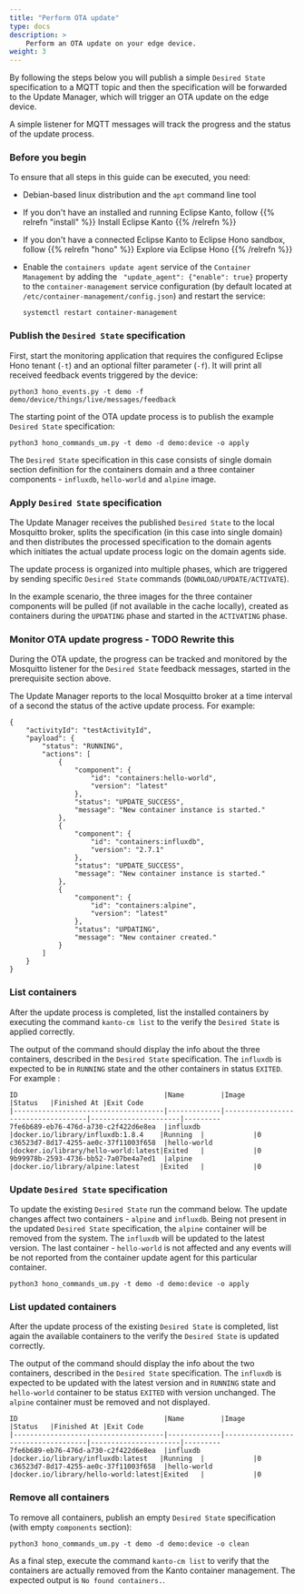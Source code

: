```yaml
---
title: "Perform OTA update"
type: docs
description: >
    Perform an OTA update on your edge device.
weight: 3
---
```


By following the steps below you will publish a simple `Desired State` specification to a MQTT topic
and then the specification will be forwarded to the Update Manager, which will trigger an OTA update on
the edge device.

A simple listener for MQTT messages will track the progress and the status of the update process.
### Before you begin

To ensure that all steps in this guide can be executed, you need:

* Debian-based linux distribution and the `apt` command line tool

* If you don't have an installed and running Eclipse Kanto, follow {{% relrefn "install" %}} Install Eclipse Kanto {{% /relrefn %}}

* If you don't have a connected Eclipse Kanto to Eclipse Hono sandbox,
  follow {{% relrefn "hono" %}} Explore via Eclipse Hono {{% /relrefn %}}

* Enable the `containers update agent` service of the `Container Management` by adding the ` "update_agent": {"enable": true}` property to the `container-management` service configuration (by default located at `/etc/container-management/config.json`)
  and restart the service: 
  ```shell
  systemctl restart container-management
  ```

### Publish the `Desired State` specification

First, start the monitoring application that requires the configured Eclipse Hono tenant (`-t`) and an optional filter parameter (`-f`). It will print all
received feedback events triggered by the device:

```shell
python3 hono_events.py -t demo -f demo/device/things/live/messages/feedback
```

The starting point of the OTA update process is to publish the example `Desired State` specification:
```shell
python3 hono_commands_um.py -t demo -d demo:device -o apply
```

The `Desired State` specification in this case consists of single domain section definition for the containers domain and a three container components - `influxdb`, `hello-world` and `alpine` image.

### Apply `Desired State` specification

The Update Manager receives the published `Desired State` to the local Mosquitto broker, splits the specification (in this case into single domain) and then
distributes the processed specification to the domain agents which initiates the actual update process logic on the domain agents side.

The update process is organized into multiple phases, which are triggered by sending specific `Desired State` commands (`DOWNLOAD/UPDATE/ACTIVATE`).

In the example scenario, the three images for the three container components will be pulled (if not available in the cache locally), created as containers during the `UPDATING` phase and
started in the `ACTIVATING` phase.

### Monitor OTA update progress - TODO Rewrite this

During the OTA update, the progress can be tracked and monitored by the Mosquitto listener for the `Desired State` feedback messages, started in the prerequisite section above.

The Update Manager reports to the local Mosquitto broker at a time interval of a second the status of the active update process. For example:
```
{
	"activityId": "testActivityId",
	"payload": {
		"status": "RUNNING",
		"actions": [
			{
				"component": {
					"id": "containers:hello-world",
					"version": "latest"
				},
				"status": "UPDATE_SUCCESS",
				"message": "New container instance is started."
			},
			{
				"component": {
					"id": "containers:influxdb",
					"version": "2.7.1"
				},
				"status": "UPDATE_SUCCESS",
				"message": "New container instance is started."
			},
			{
				"component": {
					"id": "containers:alpine",
					"version": "latest"
				},
				"status": "UPDATING",
				"message": "New container created."
			}
		]
	}
}
```

### List containers

After the update process is completed, list the installed containers by executing the command `kanto-cm list` to the verify the `Desired State` is applied correctly.

The output of the command should display the info about the three containers, described in the `Desired State` specification. The `influxdb` is expected to be in `RUNNING` state and
the other containers in status `EXITED`. For example :
```
ID                                    |Name         |Image                               |Status   |Finished At |Exit Code
|-------------------------------------|-------------|------------------------------------|----------------------|---------
7fe6b689-eb76-476d-a730-c2f422d6e8ea  |influxdb     |docker.io/library/influxdb:1.8.4    |Running  |            |0
c36523d7-8d17-4255-ae0c-37f11003f658  |hello-world  |docker.io/library/hello-world:latest|Exited   |            |0
9b99978b-2593-4736-bb52-7a07be4a7ed1  |alpine       |docker.io/library/alpine:latest     |Exited   |            |0
```

### Update `Desired State` specification

To update the existing `Desired State` run the command below. The update changes affect two containers - `alpine` and `influxdb`. Being not present in the updated `Desired State` specification, the `alpine` container will be removed from the system. The `influxdb` will be updated to the latest version. The last container - `hello-world` is not affected and any events will be not reported from the container update agent for this particular container.

```shell
python3 hono_commands_um.py -t demo -d demo:device -o apply
```

### List updated containers

After the update process of the existing `Desired State` is completed, list again the available containers to the verify the `Desired State` is updated correctly.

The output of the command should display the info about the two containers, described in the `Desired State` specification. The `influxdb` is expected to be updated with the latest version and in `RUNNING` state and `hello-world` container to be status `EXITED` with version unchanged. The `alpine` container must be removed and not displayed.
```
ID                                    |Name         |Image                               |Status   |Finished At |Exit Code
|-------------------------------------|-------------|------------------------------------|----------------------|---------
7fe6b689-eb76-476d-a730-c2f422d6e8ea  |influxdb     |docker.io/library/influxdb:latest   |Running  |            |0
c36523d7-8d17-4255-ae0c-37f11003f658  |hello-world  |docker.io/library/hello-world:latest|Exited   |            |0
```

### Remove all containers

To remove all containers, publish an empty `Desired State` specification (with empty `components` section):
```shell
python3 hono_commands_um.py -t demo -d demo:device -o clean
```

As a final step, execute the command `kanto-cm list` to verify that the containers are actually removed from the Kanto container management.
The expected output is `No found containers.`.